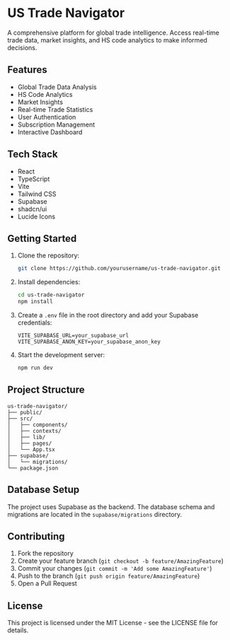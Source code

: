# US Trade Navigator

A comprehensive platform for global trade intelligence. Access real-time trade data, market insights, and HS code analytics to make informed decisions.

## Features

- Global Trade Data Analysis
- HS Code Analytics
- Market Insights
- Real-time Trade Statistics
- User Authentication
- Subscription Management
- Interactive Dashboard

## Tech Stack

- React
- TypeScript
- Vite
- Tailwind CSS
- Supabase
- shadcn/ui
- Lucide Icons

## Getting Started

1. Clone the repository:
   ```bash
   git clone https://github.com/yourusername/us-trade-navigator.git
   ```

2. Install dependencies:
   ```bash
   cd us-trade-navigator
   npm install
   ```

3. Create a `.env` file in the root directory and add your Supabase credentials:
   ```
   VITE_SUPABASE_URL=your_supabase_url
   VITE_SUPABASE_ANON_KEY=your_supabase_anon_key
   ```

4. Start the development server:
   ```bash
   npm run dev
   ```

## Project Structure

```
us-trade-navigator/
├── public/
├── src/
│   ├── components/
│   ├── contexts/
│   ├── lib/
│   ├── pages/
│   └── App.tsx
├── supabase/
│   └── migrations/
└── package.json
```

## Database Setup

The project uses Supabase as the backend. The database schema and migrations are located in the `supabase/migrations` directory.

## Contributing

1. Fork the repository
2. Create your feature branch (`git checkout -b feature/AmazingFeature`)
3. Commit your changes (`git commit -m 'Add some AmazingFeature'`)
4. Push to the branch (`git push origin feature/AmazingFeature`)
5. Open a Pull Request

## License

This project is licensed under the MIT License - see the LICENSE file for details.